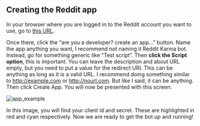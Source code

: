 ## Creating the Reddit app

In your browser where you are logged in to the Reddit account you want to use, go to [this URL](https://www.reddit.com/prefs/apps).

Once there, click the “are you a developer? create an app...” button. Name the app anything you want, I recommend not naming it Reddit Karma bot. Instead, go for something generic like “Test script”. Then **click the Script option**, this is important.
You can leave the description and about URL empty, but you need to put a value for the redirect URI. This can be anything as long as it is a valid URL. I recommend doing something similar to http://example.com or http://nourl.com. But like I said, it can be anything.
Then click Create App.
You will now be presented with this screen:

![app_example](https://user-images.githubusercontent.com/29954899/103455850-f8810880-4cf0-11eb-9002-64c2f1e5a44e.png)

In this image, you will find your client id and secret. These are highlighted in red and cyan respectively. Now we are ready to get the bot up and running!
